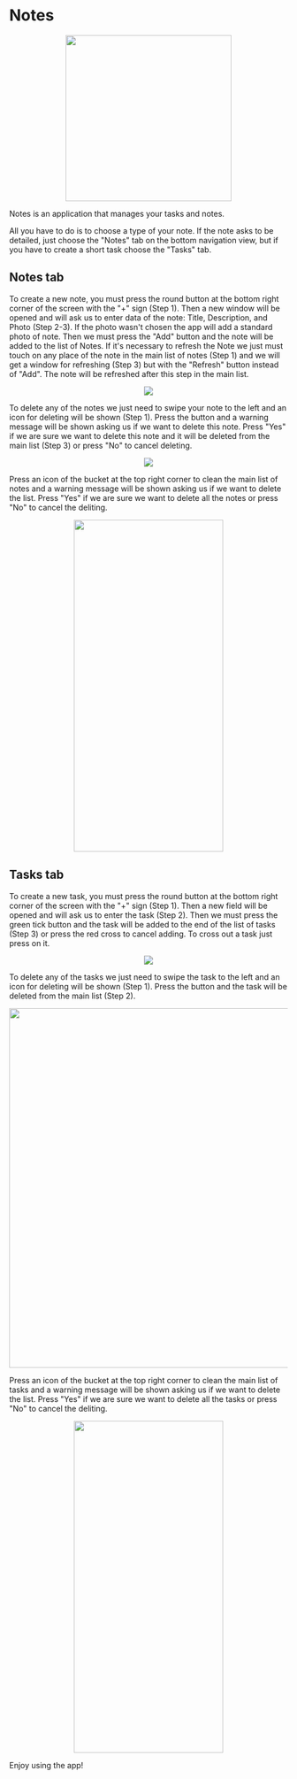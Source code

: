 # Notes

<p align="center">
  <img src="https://github.com/GreeenGoo/For_documentations/blob/main/Notes/Notes_icon.png?raw=true" width="300" height="300">
</p>

Notes is an application that manages your tasks and notes. 

All you have to do is to choose a type of your note. If the note asks to be detailed, just choose the "Notes" tab on the bottom navigation view, but if you have to create a short task choose the "Tasks" tab.

## Notes tab

To create a new note, you must press the round button at the bottom right corner of the screen with the "+" sign (Step 1). Then a new window will be opened and will ask us to enter data of the note: Title, Description, and Photo (Step 2-3). If the photo wasn't chosen the app will add a standard photo of note. Then we must press the "Add" button and the note will be added to the list of Notes. If it's necessary to refresh the Note we just must touch on any place of the note in the main list of notes (Step 1) and we will get a window for refreshing (Step 3) but with the "Refresh" button instead of "Add". The note will be refreshed after this step in the main list.


<p align="center">
  <img src="https://github.com/GreeenGoo/For_documentations/blob/main/Notes/1-3%20Notes%20adding%20a%20new%20note.png?raw=true">
</p>

To delete any of the notes we just need to swipe your note to the left and an icon for deleting will be shown (Step 1). Press the button and a warning message will be shown asking us if we want to delete this note. Press "Yes" if we are sure we want to delete this note and it will be deleted from the main list (Step 3) or press "No" to cancel deleting.

<p align="center">
  <img src="https://github.com/GreeenGoo/For_documentations/blob/main/Notes/1-4%20Deliting%20a%20note.png?raw=true">
</p>

Press an icon of the bucket at the top right corner to clean the main list of notes and a warning message will be shown asking us if we want to delete the list. Press "Yes" if we are sure we want to delete all the notes or press "No" to cancel the deliting.

<p align="center">
  <img src="https://github.com/GreeenGoo/For_documentations/blob/main/Notes/7%20Notes%20Delete%20all%20the%20table.jpg?raw=true" width="270" height="600">
</p>

## Tasks tab

To create a new task, you must press the round button at the bottom right corner of the screen with the "+" sign (Step 1). Then a new field will be opened and will ask us to enter the task (Step 2). Then we must press the green tick button and the task will be added to the end of the list of tasks (Step 3) or press the red cross to cancel adding. To cross out a task just press on it.

<p align="center">
  <img src="https://github.com/GreeenGoo/For_documentations/blob/main/Notes/9-10%20Tasks%20adding%20a%20task%20new.png?raw=true">
</p>

To delete any of the tasks we just need to swipe the task to the left and an icon for deleting will be shown (Step 1). Press the button and the task will be deleted from the main list (Step 2).

<p align="center">
  <img src="https://github.com/GreeenGoo/For_documentations/blob/main/Notes/11-12%20Tasks%20deliting.png?raw=true" width="575" height="650">
</p>

Press an icon of the bucket at the top right corner to clean the main list of tasks and a warning message will be shown asking us if we want to delete the list. Press "Yes" if we are sure we want to delete all the tasks or press "No" to cancel the deliting.

<p align="center">
  <img src="https://github.com/GreeenGoo/For_documentations/blob/main/Notes/13%20Tasks%20remove%20all%20the%20table.jpg?raw=true" width="270" height="600">
</p>

Enjoy using the app!
